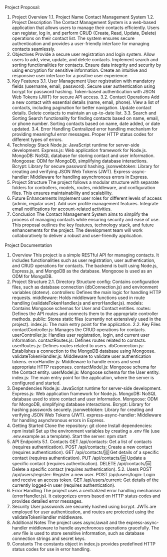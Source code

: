 Project Proposal:
1. Project Overview
1.1. Project Name
Contact Management System
1.2. Project Description
The Contact Management System is a web-based application that allows users to manage their contacts efficiently. Users can register, log in, and perform CRUD (Create, Read, Update, Delete) operations on their contact list. The system ensures secure authentication and provides a user-friendly interface for managing contacts seamlessly.
2. Objectives
Provide a secure user registration and login system.
Allow users to add, view, update, and delete contacts.
Implement search and sorting functionalities for contacts.
Ensure data integrity and security by using encryption for sensitive information.
Create an intuitive and responsive user interface for a positive user experience.
3. Key Features
3.1. User Management
User registration with mandatory fields (username, email, password).
Secure user authentication using bcrypt for password hashing.
Token-based authentication with JSON Web Tokens (JWT) for secure API access.
3.2. Contact Operations
Add a new contact with essential details (name, email, phone).
View a list of contacts, including pagination for better navigation.
Update contact details.
Delete contacts to maintain an up-to-date list.
3.3. Search and Sorting
Search functionality for finding contacts based on name, email, or phone number.
Sorting contacts based on name, date added, or date updated.
3.4. Error Handling
Centralized error handling mechanism for providing meaningful error messages.
Proper HTTP status codes for different types of errors.
4. Technology Stack
Node.js: JavaScript runtime for server-side development.
Express.js: Web application framework for Node.js.
MongoDB: NoSQL database for storing contact and user information.
Mongoose: ODM for MongoDB, simplifying database interactions.
Bcrypt: Library for secure password hashing.
jsonwebtoken: Library for creating and verifying JSON Web Tokens (JWT).
Express-async-handler: Middleware for handling asynchronous errors in Express.
5. Project Structure
The project follows a modular structure with separate folders for controllers, models, routes, middleware, and configuration files. This ensures maintainability and scalability.
6. Future Enhancements
Implement user roles for different levels of access (admin, regular user).
Add user profile management features.
Integrate email notifications for account-related activities.
7. Conclusion
The Contact Management System aims to simplify the process of managing contacts while ensuring security and ease of use. This proposal outlines the key features, technology stack, and future enhancements for the project. The development team will work collaboratively to deliver a robust and user-friendly application.

Project Documentation
1. Overview
This project is a simple RESTful API for managing contacts. It includes functionalities such as user registration, user authentication, and CRUD operations for contacts. The backend is built using Node.js, Express.js, and MongoDB as the database. Mongoose is used as an ODM for MongoDB.
2. Project Structure
2.1. Directory Structure
config: Contains configuration files, such as database connection (dbConnection.js) and environment variables (dotenv).
controllers: Defines the main logic for handling HTTP requests.
middleware: Holds middleware functions used in route handling (validateTokenHandler.js and errorHandler.js).
models: Contains Mongoose schemas for User and Contact entities.
routes: Defines the API routes and connects them to the appropriate controller methods.
public: Stores static files (currently not extensively used in the project).
index.js: The main entry point for the application.
2.2. Key Files
contactController.js: Manages the CRUD operations for contacts.
userController.js: Handles user registration, login, and current user information.
contactRoutes.js: Defines routes related to contacts.
userRoutes.js: Defines routes related to users.
dbConnection.js: Establishes a connection to the MongoDB database using Mongoose.
validateTokenHandler.js: Middleware to validate user authentication tokens.
errorHandler.js: Middleware to handle errors and send appropriate HTTP responses.
contactModel.js: Mongoose schema for the Contact entity.
userModel.js: Mongoose schema for the User entity.
index.js: The main entry point for the application, where the server is configured and started.
3. Dependencies
Node.js: JavaScript runtime for server-side development.
Express.js: Web application framework for Node.js.
MongoDB: NoSQL database used to store contact and user information.
Mongoose: ODM for MongoDB, simplifying database interactions.
Bcrypt: Library for hashing passwords securely.
jsonwebtoken: Library for creating and verifying JSON Web Tokens (JWT).
express-async-handler: Middleware for handling asynchronous errors in Express.
4. Getting Started
Clone the repository: git clone <repository-url>
Install dependencies: npm install
Set up the environment variables by creating a .env file (use .env.example as a template).
Start the server: npm start
5. API Endpoints
5.1. Contacts
GET /api/contacts: Get a list of contacts (requires authentication).
POST /api/contacts: Create a new contact (requires authentication).
GET /api/contacts/:id: Get details of a specific contact (requires authentication).
PUT /api/contacts/:id: Update a specific contact (requires authentication).
DELETE /api/contacts/:id: Delete a specific contact (requires authentication).
5.2. Users
POST /api/users/register: Register a new user.
POST /api/users/login: Login and receive an access token.
GET /api/users/current: Get details of the currently logged-in user (requires authentication).
6. Error Handling
The project uses a centralized error handling mechanism (errorHandler.js). It categorizes errors based on HTTP status codes and provides detailed error messages.
7. Security
User passwords are securely hashed using bcrypt. JWTs are employed for user authentication, and routes are protected using the validateTokenHandler middleware.
8. Additional Notes
The project uses async/await and the express-async-handler middleware to handle asynchronous operations gracefully.
The .env file is used to store sensitive information, such as database connection strings and secret keys.
9. Constants
The constants object in index.js provides predefined HTTP status codes for use in error handling.
